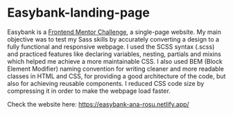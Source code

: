 # Easybank-landing-page

Easybank is a [Frontend Mentor Challenge](https://www.frontendmentor.io/challenges/easybank-landing-page-WaUhkoDN), a single-page website. My main objective was to test my Sass skills by accurately converting a design to a fully functional and responsive webpage. I used the SCSS syntax (.scss) and practiced features like declaring variables, nesting, partials and mixins which helped me achieve a more maintainable CSS. I also used BEM (Block Element Modifier) naming convention for writing cleaner and more readable classes in HTML and CSS, for providing a good architecture of the code, but also for achieving reusable components. I reduced CSS code size by compressing it in order to make the webpage load faster.

Check the website here: https://easybank-ana-rosu.netlify.app/

